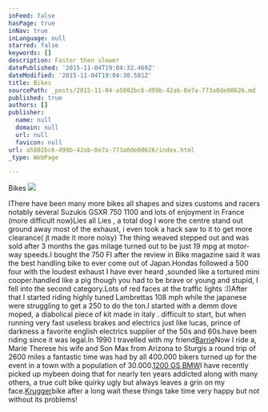 ```yaml
---
inFeed: false
hasPage: true
inNav: true
inLanguage: null
starred: false
keywords: []
description: Faster then slower
datePublished: '2015-11-04T19:04:32.469Z'
dateModified: '2015-11-04T19:04:30.581Z'
title: Bikes
sourcePath: _posts/2015-11-04-a5802bc6-d99b-42ab-8e7a-773a0de00626.md
published: true
authors: []
publisher:
  name: null
  domain: null
  url: null
  favicon: null
url: a5802bc6-d99b-42ab-8e7a-773a0de00626/index.html
_type: WebPage

---
```

Bikes
![](https://the-grid-user-content.s3-us-west-2.amazonaws.com/497fc2f0-d500-4525-a698-47315dc28b61.jpg)

IThere have been many more bikes all shapes and sizes customs and racers notably several Suzukis GSXR 750 1100 and lots of enjoyment in France (more difficult now)Lies all Lies , a total dog I wore the centre stand out ground away most of the exhaust, i even took a hack saw to it to get more clearance( jt made it more noisy) The thing weaved stepped out and was sold after 3 months the gas milage turned out to be just 19 mpg at motor-way speeds.I bought the 750 FI after the review in Bike magazine said it was the best handling bike to ever come out of Japan.Hondas followed a 500 four with the loudest exhaust I have ever heard ,sounded like a tortured mini cooper.handled like a pig though you had to be brave or young and stupid, I fell into the second category.Lots of red faces at the traffic lights :))After that I started riding highly tuned Lambrettas 108 mph while the japanese were struggling to get a 250 to do the ton.I started with a demm dove moped, a diabolical piece of kit made in italy . difficult to start, but when running very fast useless brakes and electrics just like lucas, prince of darkness a favorite english electrics supplier of the 50s and 60s.have been riding since it was legal.In 1990 I travelled with my friend[Barrie][0]Now I ride a, Marie Therese his wife and Son Max from Arizona to Sturgis a round trip of 2600 miles a fantastic time was had by all 400.000 bikers turned up for the event in a town with a population of 30.000\.[1200 GS BMW][1]I have recently picked up mybeen doing that for nearly ten years addicted along with many others, a true cult bike quirky ugly but always leaves a grin on my face.[Krugger][2]bike after a long wait these things take time very happy but not without its problems!

[0]: http://www.frenchpix.com/racingtimes
[1]: http://ukgser.com/home/
[2]: http://www.krugger.net/